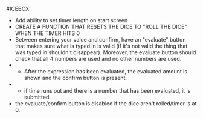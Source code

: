 #ICEBOX:
- Add ability to set timer length on start screen
- CREATE A FUNCTION THAT RESETS THE DICE TO "ROLL THE DICE" WHEN THE TIMER HITS 0
- Between entering your value and confirm, have an "evaluate" button that makes sure what is typed in is valid (if it's not valid the thing that was typed in shouldn't disappear). Moreover, the evaluate button should check that all 4 numbers are used and no other numbers are used. 
- - After the expression has been evaluated, the evaluated amount is shown and the confirm button is present.
- - if time runs out and there is a number that has been evaluated, it is submitted.
- the evaluate/confirm button is disabled if the dice aren't rolled/timer is at 0.